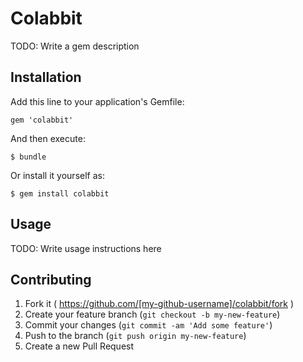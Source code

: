 # Colabbit

TODO: Write a gem description

## Installation

Add this line to your application's Gemfile:

    gem 'colabbit'

And then execute:

    $ bundle

Or install it yourself as:

    $ gem install colabbit

## Usage

TODO: Write usage instructions here

## Contributing

1. Fork it ( https://github.com/[my-github-username]/colabbit/fork )
2. Create your feature branch (`git checkout -b my-new-feature`)
3. Commit your changes (`git commit -am 'Add some feature'`)
4. Push to the branch (`git push origin my-new-feature`)
5. Create a new Pull Request
